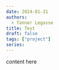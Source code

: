 ```yaml
---
date: 2024-01-31
authors:
  - Tanner Legasse
title: Test
draft: false
tags: ["project"]
series: 
---
```


content here